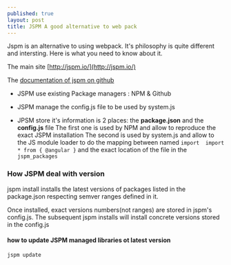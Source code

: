 ```yaml
---
published: true
layout: post
title: JSPM A good alternative to web pack
---
```

Jspm is an alternative to using webpack. It's philosophy is quite different and intersting. Here is what you need to know about it. 

The main site 
[http://jspm.io/](http://jspm.io/)

The [documentation of  jspm on github](https://github.com/jspm/jspm-cli/tree/master/docs)


* JSPM use existing Package managers : NPM & Github 

* JSPM manage the config.js file to be used by system.js 

* JPSM store it's information is 2 places: the **package.json** and the **config.js** file 
The first one is used by NPM and allow to reproduce the exact JSPM installation 
The second is used by system.js and allow to the JS module  loader to do the mapping between named ```import  import * from { @angular }```
and the exact location of the file in the `jspm_packages`

### How JSPM deal with version 


jspm install installs the latest versions of packages listed in the package.json respecting semver ranges defined in it. 

Once installed, exact versions numbers(not ranges) are stored in jspm's config.js. The subsequent jspm installs will install concrete versions stored in the config.js

#### how to update JSPM managed libraries ot latest version 

````jspm update````
